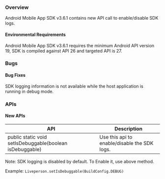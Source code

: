 ### Overview

Android Mobile App SDK v3.6.1 contains new API call to enable/disable SDK logs.

#### Environmental Requirements

Android Mobile App SDK v3.6.1 requires the minimum Android API version 19, SDK is compiled against API 26 and targeted API is 27.

### Bugs

#### Bug Fixes

SDK logging information is not available while the host application is running in debug mode.

### APIs

#### New APIs

|     API      | Description |
| ------------ | ------------ |
| public static void setIsDebuggable(boolean isDebuggable) | Use this api to enable/disable the SDK logs. |

Note: SDK logging is disabled by default. To Enable it, use above method.

Example:
`Liveperson.setIsDebuggable(BuildConfig.DEBUG)`